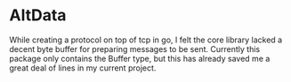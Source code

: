 AltData
=======

While creating a protocol on top of tcp in go, I felt the core library lacked a decent byte buffer for preparing messages to be sent. Currently this package only contains the Buffer type, but this has already saved me a great deal of lines in my current project.
